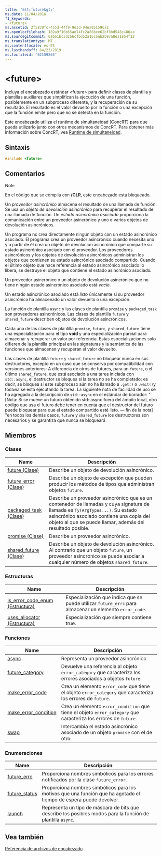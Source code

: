 ```yaml
---
title: '&lt;future&gt;'
ms.date: 11/04/2016
f1_keywords:
- <future>
ms.assetid: 2f5830fc-455d-44f9-9e3d-94ea051596a2
ms.openlocfilehash: 189a9f16b65ae74fc2a86bee62bf8bd548c486aa
ms.sourcegitcommit: 0ab61bc3d2b6cfbd52a16c6ab2b97a8ea1864f12
ms.translationtype: MT
ms.contentlocale: es-ES
ms.lasthandoff: 04/23/2019
ms.locfileid: "62159865"
---
```

# <a name="ltfuturegt"></a>&lt;future&gt;

Incluya el encabezado estándar \<future> para definir clases de plantilla y plantillas auxiliares que simplifican la ejecución de una función, posiblemente en un subproceso diferente, y la recuperación de su resultado. El resultado es el valor devuelto por la función o una excepción que la función emite pero que no se detecta en la función.

Este encabezado utiliza el runtime de simultaneidad (ConcRT) para que pueda utilizarlo junto con otros mecanismos de ConcRT. Para obtener más información sobre ConcRT, vea [Runtime de simultaneidad](../parallel/concrt/concurrency-runtime.md).

## <a name="syntax"></a>Sintaxis

```cpp
#include <future>
```

## <a name="remarks"></a>Comentarios

> [!NOTE]
> En el código que se compila con **/CLR**, este encabezado está bloqueado.

Un *proveedor asincrónico* almacena el resultado de una llamada de función. Se usa un *objeto de devolución asincrónico* para recuperar el resultado de una llamada de función. Un *estado asincrónico asociado* proporciona la comunicación entre un proveedor asincrónico y uno o varios objetos de devolución asincrónicos.

Un programa no crea directamente ningún objeto con un estado asincrónico asociado. El programa crea un proveedor asincrónico cuando necesita uno y a partir de él crea un objeto de devolución asincrónico que comparte su estado asincrónico asociado con el proveedor. Los proveedores asincrónicos y los objetos de devolución asincrónicos administran los objetos que contienen su estado asincrónico asociado compartido. Cuando el último objeto que hace referencia al estado asincrónico asociado lo libera, se destruye el objeto que contiene el estado asincrónico asociado.

Un proveedor asincrónico o un objeto de devolución asincrónico que no tiene ningún estado asincrónico asociado está *vacío*.

Un estado asincrónico asociado está *listo* únicamente si su proveedor asincrónico ha almacenado un valor devuelto o una excepción.

La función de plantilla `async` y las clases de plantilla `promise` y `packaged_task` son proveedores asincrónicos. Las clases de plantilla `future` y `shared_future` describen objetos de devolución asincrónicos.

Cada una de las clases de plantilla `promise`, `future`, y `shared_future` tiene una especialización para el tipo **void** y una especialización parcial para almacenar y recuperar un valor por referencia. Estas especializaciones solo difieren de la plantilla principal en las signaturas y la semántica de las funciones que almacenan y recuperan el valor devuelto.

Las clases de plantilla `future` y `shared_future` no bloquear nunca en sus destructores, excepto en un caso que se conserva por compatibilidad con versiones anteriores: A diferencia de otros de futures, para un `future`, o el último `shared_future`, que está asociado a una tarea iniciada con `std::async`, el destructor se bloquea si la tarea no se ha completado; es decir, se bloquea si este subproceso aún no ha llamado a `.get()` o `.wait()`y todavía se está ejecutando la tarea. La siguiente nota de facilidad de uso se ha agregado a la descripción de `std::async` en el estándar de borrador: "[Nota: Si se mueve un futuro obtenido std::async fuera del ámbito local, otro código que usa el futuro debe tener en cuenta que el destructor del futuro puede bloquear para que el estado compartido esté listo. — fin de la nota] "en todos los demás casos, `future` y `shared_future` los destructores son necesarios y se garantiza que nunca se bloqueará.

## <a name="members"></a>Miembros

### <a name="classes"></a>Clases

|Name|Descripción|
|----------|-----------------|
|[future (Clase)](../standard-library/future-class.md)|Describe un objeto de devolución asincrónico.|
|[future_error (Clase)](../standard-library/future-error-class.md)|Describe un objeto de excepción que pueden producir los métodos de tipos que administran objetos `future`.|
|[packaged_task (Clase)](../standard-library/packaged-task-class.md)|Describe un proveedor asincrónico que es un contenedor de llamadas y cuya signatura de llamada es `Ty(ArgTypes...)`. Su estado asincrónico asociado contiene una copia del objeto al que se puede llamar, además del resultado posible.|
|[promise (Clase)](../standard-library/promise-class.md)|Describe un proveedor asincrónico.|
|[shared_future (Clase)](../standard-library/shared-future-class.md)|Describe un objeto de devolución asincrónico. Al contrario que un objeto `future`, un proveedor asincrónico se puede asociar a cualquier número de objetos `shared_future`.|

### <a name="structures"></a>Estructuras

|Name|Descripción|
|----------|-----------------|
|[is_error_code_enum (Estructura)](../standard-library/is-error-code-enum-structure.md)|Especialización que indica que se puede utilizar `future_errc` para almacenar un elemento `error_code`.|
|[uses_allocator (Estructura)](../standard-library/uses-allocator-structure.md)|Especialización que siempre contiene true.|

### <a name="functions"></a>Funciones

|Name|Descripción|
|----------|-----------------|
|[async](../standard-library/future-functions.md#async)|Representa un proveedor asincrónico.|
|[future_category](../standard-library/future-functions.md#future_category)|Devuelve una referencia al objeto `error_category` que caracteriza los errores asociados a objetos `future`.|
|[make_error_code](../standard-library/future-functions.md#make_error_code)|Crea un elemento `error_code` que tiene el objeto `error_category` que caracteriza los errores de `future`.|
|[make_error_condition](../standard-library/future-functions.md#make_error_condition)|Crea un elemento `error_condition` que tiene el objeto `error_category` que caracteriza los errores de `future`.|
|[swap](../standard-library/future-functions.md#swap)|Intercambia el estado asincrónico asociado de un objeto `promise` con el de otro.|

### <a name="enumerations"></a>Enumeraciones

|Name|Descripción|
|----------|-----------------|
|[future_errc](../standard-library/future-enums.md#future_errc)|Proporciona nombres simbólicos para los errores notificados por la clase `future_error`.|
|[future_status](../standard-library/future-enums.md#future_status)|Proporciona nombres simbólicos para los motivos que una función que ha agotado el tiempo de espera puede devolver.|
|[launch](../standard-library/future-enums.md#launch)|Representa un tipo de máscara de bits que describe los posibles modos para la función de plantilla `async`.|

## <a name="see-also"></a>Vea también

[Referencia de archivos de encabezado](../standard-library/cpp-standard-library-header-files.md)<br/>
